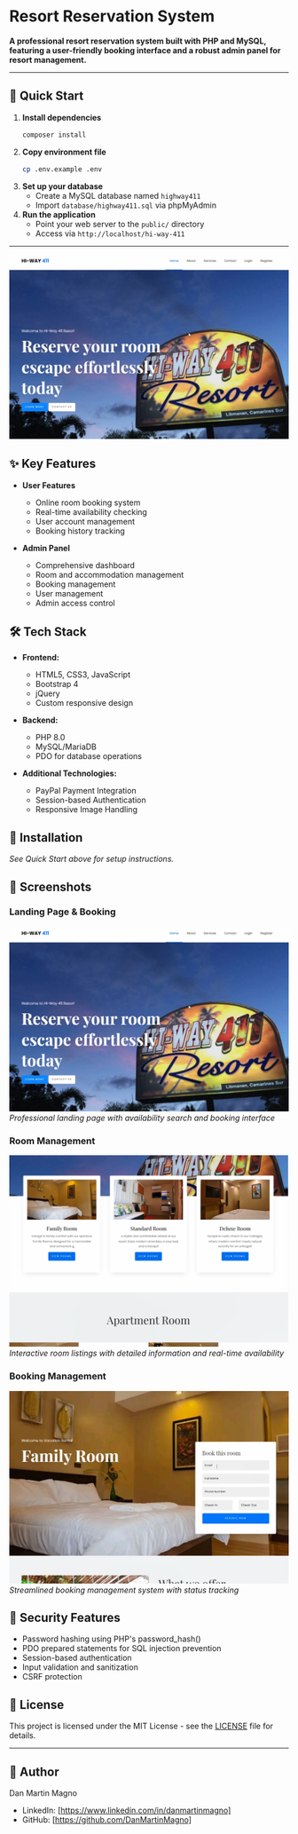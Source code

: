 # Resort Reservation System

**A professional resort reservation system built with PHP and MySQL, featuring a user-friendly booking interface and a robust admin panel for resort management.**

---

## 🚀 Quick Start

1. **Install dependencies**
   ```bash
   composer install
   ```
2. **Copy environment file**
   ```bash
   cp .env.example .env
   ```
3. **Set up your database**
   - Create a MySQL database named `highway411`
   - Import `database/highway411.sql` via phpMyAdmin
4. **Run the application**
   - Point your web server to the `public/` directory
   - Access via `http://localhost/hi-way-411`

---

![Hi-Way 411 Resort](docs/screenshots/landing-page.png)

## ✨ Key Features

- **User Features**

  - Online room booking system
  - Real-time availability checking
  - User account management
  - Booking history tracking

- **Admin Panel**
  - Comprehensive dashboard
  - Room and accommodation management
  - Booking management
  - User management
  - Admin access control

## 🛠️ Tech Stack

- **Frontend:**

  - HTML5, CSS3, JavaScript
  - Bootstrap 4
  - jQuery
  - Custom responsive design

- **Backend:**

  - PHP 8.0
  - MySQL/MariaDB
  - PDO for database operations

- **Additional Technologies:**
  - PayPal Payment Integration
  - Session-based Authentication
  - Responsive Image Handling

## 🚀 Installation

_See Quick Start above for setup instructions._

## 📸 Screenshots

### Landing Page & Booking

![Landing Page](docs/screenshots/landing-page.png)
_Professional landing page with availability search and booking interface_

### Room Management

![Room Listings](docs/screenshots/room-listings.png)
_Interactive room listings with detailed information and real-time availability_

### Booking Management

![Booking System](docs/screenshots/booking-system.png)
_Streamlined booking management system with status tracking_

## 🔐 Security Features

- Password hashing using PHP's password_hash()
- PDO prepared statements for SQL injection prevention
- Session-based authentication
- Input validation and sanitization
- CSRF protection

## 📄 License

This project is licensed under the MIT License - see the [LICENSE](LICENSE) file for details.

---

## 👤 Author

Dan Martin Magno

- LinkedIn: [https://www.linkedin.com/in/danmartinmagno]
- GitHub: [https://github.com/DanMartinMagno]

